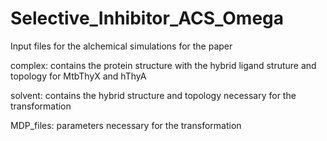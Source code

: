 # Selective_Inhibitor_ACS_Omega
Input files for the alchemical simulations for the paper 



complex: contains the protein structure with the hybrid ligand struture and topology for MtbThyX and hThyA 


solvent: contains the hybrid structure and topology necessary for the transformation


MDP_files: parameters necessary for the transformation
